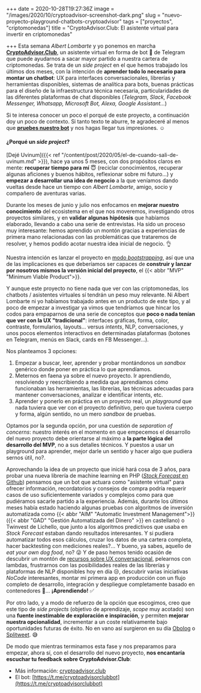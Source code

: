 +++
date = 2020-10-28T19:27:36Z
image = "/images/2020/10/cryptoadvisor-screenshot-dark.png"
slug = "nuevo-proyecto-playground-chatbots-cryptoadvisor"
tags = ["proyectos", "criptomonedas"]
title = "CryptoAdvisor.Club: El asistente virtual para invertir en criptomonedas"

+++
Esta semana _Albert Lombarte_ y yo ponemos en marcha [**CryptoAdvisor.Club**](https://cryptoadvisor.club/es), un asistente virtual en forma de bot 🤖 de Telegram que puede ayudarnos a sacar mayor partido a nuestra cartera de criptomonedas. Se trata de un _side project_ en el que hemos trabajado los últimos dos meses, con la intención de **aprender todo lo necesario para montar un chatbot**: UX para interfaces conversacionales, librerías y herramientas disponibles, sistemas de analítica para bots, buenas prácticas para el diseño de la infraestructura técnica necesaria, particularidades de las diferentes plataformas de chat disponibles (_Telegram, Slack, Facebook Messenger, Whatsapp, Microsoft Bot, Alexa, Google Assistant..._)

Si te interesa conocer un poco el porqué de este proyecto, a continuación doy un poco de contexto. Si tanto texto te aburre, te agradeceré al menos que [**pruebes nuestro bot**](https://cryptoadvisor.club/es) y nos hagas llegar tus impresiones. ☺️

#### ¿Porqué un _side project_?

[Dejé Uvinum]({{< ref "/content/post/2020/05/el-de-cuando-sali-de-uvinum.md" >}}), hace ya unos 5 meses, con dos propósitos claros en mente: **recuperar tiempo para mí** 😇 (reciclar conocimientos, recuperar algunas aficiones y buenos hábitos, reflexionar sobre mi futuro...) y **empezar a desarrollar una idea de negocio** a la que veníamos dando vueltas desde hace un tiempo con _Albert Lombarte_, amigo, socio y compañero de aventuras varias. 

Durante los meses de junio y julio nos enfocamos en **mejorar nuestro conocimiento** del ecosistema en el que nos moveremos, investigando otros proyectos similares, y en **validar algunas hipótesis** que habíamos elaborado, llevando a cabo una serie de entrevistas. Ha sido un proceso muy interesante: hemos aprendido un montón gracias a experiencias de primera mano relacionadas con las problemáticas que trataremos de resolver, y hemos podido acotar nuestra idea inicial de negocio. 👌

Nuestra intención es lanzar el proyecto en [modo _bootstrapping_](https://es.wikipedia.org/wiki/Bootstrapping_(negocios)), así que una de las implicaciones es que deberíamos ser capaces de **construir y lanzar por nosotros mismos la versión inicial del proyecto**, el {{< abbr "MVP" "Minimum Viable Product">}}.

Y aunque este proyecto no tiene nada que ver con las criptomonedas, los chatbots / asistentes virtuales sí tendrán un peso muy relevante. Ni Albert Lombarte ni yo habíamos trabajado antes en un producto de este tipo, y al poco de empezar a investigar ya vimos que tendríamos que hincar los codos para empaparnos de una serie de conceptos que **poco o nada tenían que ver con la UX "tradicional"**: interfaces gráficas, forma, color, contraste, formularios, layouts... versus _intents_, NLP, conversaciones, y unos pocos elementos interactivos en determinadas plataformas (botones en Telegram, menús en Slack, cards en FB Messenger...).

Nos planteamos 3 opciones:
 
1) Empezar a buscar, leer, aprender y probar montándonos un _sandbox_ genérico donde poner en práctica lo que aprendíamos.
2) Meternos en faena ya sobre el nuevo proyecto. Ir aprendiendo, resolviendo y reescribiendo a medida que aprendíamos cómo funcionaban las herramientas, las librerías, las técnicas adecuadas para mantener conversaciones, analizar e identificar intents, etc.
3) Aprender y ponerlo en práctica en un proyecto real, un _playground_ que nada tuviera que ver con el proyecto definitivo, pero que tuviera cuerpo y forma, algún sentido, no un mero _sandbox_ de pruebas.

Optamos por la segunda opción, por una cuestión de _separation of concerns_: nuestro interés en el momento en que empecemos el desarrollo del nuevo proyecto debe orientarse al máximo a **la parte lógica del desarrollo del MVP**, no a sus detalles técnicos. Y puestos a usar un playground para aprender, mejor darle un sentido y hacer algo que pudiera sernos útil, no?. 

Aprovechando la idea de un proyecto que inicié hará cosa de 3 años, para probar una nueva librería de machine learning en PHP ([_Stock Forecast_ en Github](https://github.com/obokaman-com/stock-forecast)) pensamos que un bot que actuara como "asistente virtual" para ofrecer información, recordatorios y consejos de compra podría requerir casos de uso suficientemente variados y complejos como para que pudiéramos sacarle partido a la experiencia. Además, durante los últimos meses había estado haciendo algunas pruebas con algoritmos de inversión automatizada como {{< abbr "AIM" "Automatic Investment Management">}} ({{< abbr "GAD" "Gestión Automatizada del Dinero" >}} en castellano) o Twinvest de Lichello, que junto a los algoritmos predictivos que usaba en _Stock Forecast_ estaban dando resultados interesantes. Y si pudiera automatizar todos esos cálculos, cruzar los datos de una cartera completa, hacer backtesting con mediciones reales?... Y bueno, ya sabes, aquello de _eat your own dog food_, no? 😜 Y de paso hemos tenido ocasión de descubrir un montón de [recursos sobre UX conversacional](https://www.google.es/search?hl=es&pws=0&q=conversational+ux), pelearnos con lambdas, frustrarnos con las posibilidades reales de las librerías y plataformas de NLP disponibles hoy en día 😒, descubrir varias iniciativas _NoCode_ interesantes, montar mi primera app en producción con un flujo completo de desarrollo, integración y despliegue completamente basado en contenedores 🐳... **¡Aprendiendo!** ✅

Por otro lado, y a modo de refuerzo de la opción que escogimos, creo que este tipo de _side projects_ (objetivo de aprendizaje, _scope_ muy acotado) son una **fuente inestimable de exploración e inspiración**, y permiten **mejorar nuestra opcionalidad**, incrementar a un coste relativamente bajo oportunidades futuras de éxito. No en vano así surgieron en su día [Obolog](https://www.genbeta.com/web/obolog-plataforma-espanola-de-creacion-de-blogs-totalmente-reformada) o [Splitweet](https://computerhoy.com/noticias/internet/hootsuite-compra-start-espanola-splitweet-2493). 😅

De modo que mientras terminamos esta fase y nos preparamos para empezar, ahora sí,  con el desarrollo del nuevo proyecto, **nos encantaría escuchar tu feedback sobre CryptoAdvisor.Club**:
- Más información: [cryptoadvisor.club](https://cryptoadvisor.club/es)
- El bot: [https://t.me/cryptoadvisorclubbot](https://t.me/cryptoadvisorclubbot)
